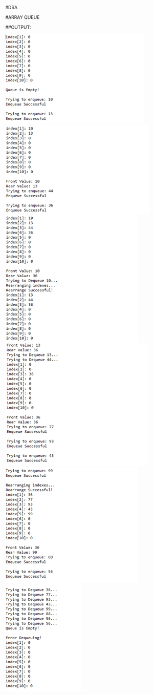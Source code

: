 #DSA 

#ARRAY QUEUE

##OUTPUT:

![alt text][img1]
![alt text][img2]
![alt text][img3]
![alt text][img4]
![alt text][img5]
![alt text][img6]

[img1]: https://github.com/ronmaru009/DSA/blob/master/array-queue/1.PNG
[img2]: https://github.com/ronmaru009/DSA/blob/master/array-queue/2.PNG
[img3]: https://github.com/ronmaru009/DSA/blob/master/array-queue/3.PNG
[img4]: https://github.com/ronmaru009/DSA/blob/master/array-queue/4.PNG
[img5]: https://github.com/ronmaru009/DSA/blob/master/array-queue/5.PNG
[img6]: https://github.com/ronmaru009/DSA/blob/master/array-queue/6.PNG


